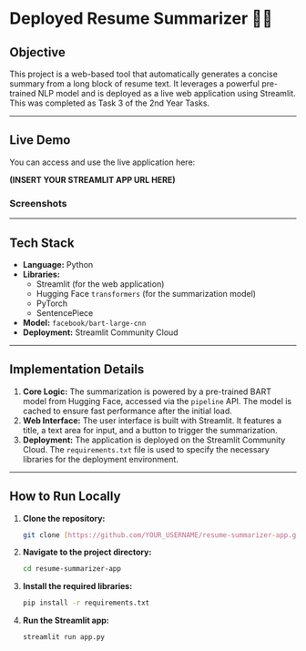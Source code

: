 # Deployed Resume Summarizer 📄🚀

## Objective
This project is a web-based tool that automatically generates a concise summary from a long block of resume text. It leverages a powerful pre-trained NLP model and is deployed as a live web application using Streamlit. This was completed as Task 3 of the 2nd Year Tasks.

---

## Live Demo
You can access and use the live application here:

**(INSERT YOUR STREAMLIT APP URL HERE)**

### Screenshots


---

## Tech Stack
* **Language:** Python
* **Libraries:**
    * Streamlit (for the web application)
    * Hugging Face `transformers` (for the summarization model)
    * PyTorch
    * SentencePiece
* **Model:** `facebook/bart-large-cnn`
* **Deployment:** Streamlit Community Cloud

---

## Implementation Details
1.  **Core Logic:** The summarization is powered by a pre-trained BART model from Hugging Face, accessed via the `pipeline` API. The model is cached to ensure fast performance after the initial load.
2.  **Web Interface:** The user interface is built with Streamlit. It features a title, a text area for input, and a button to trigger the summarization.
3.  **Deployment:** The application is deployed on the Streamlit Community Cloud. The `requirements.txt` file is used to specify the necessary libraries for the deployment environment.

---

## How to Run Locally
1.  **Clone the repository:**
    ```bash
    git clone [https://github.com/YOUR_USERNAME/resume-summarizer-app.git](https://github.com/YOUR_USERNAME/resume-summarizer-app.git)
    ```
2.  **Navigate to the project directory:**
    ```bash
    cd resume-summarizer-app
    ```
3.  **Install the required libraries:**
    ```bash
    pip install -r requirements.txt
    ```
4.  **Run the Streamlit app:**
    ```bash
    streamlit run app.py
    ```
